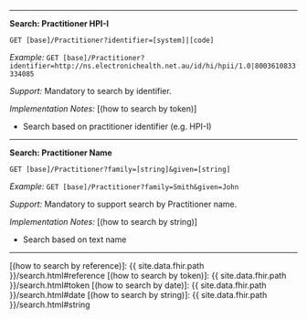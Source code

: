 
-----------
**Search: Practitioner HPI-I**

`GET [base]/Practitioner?identifier=[system]|[code]`

*Example:* 
`GET [base]/Practitioner?identifier=http://ns.electronichealth.net.au/id/hi/hpii/1.0|8003610833334085`

*Support:* Mandatory to search by identifier.

*Implementation Notes:* [(how to search by token)]
* Search based on practitioner identifier  (e.g. HPI-I)

-----------
**Search: Practitioner Name**

`GET [base]/Practitioner?family=[string]&given=[string]`

*Example:* 
`GET [base]/Practitioner?family=Smith&given=John`

*Support:* Mandatory to support search by Practitioner name.

*Implementation Notes:* [(how to search by string)]
* Search based on text name

-----------
 [(how to search by reference)]: {{ site.data.fhir.path }}/search.html#reference
 [(how to search by token)]: {{ site.data.fhir.path }}/search.html#token
 [(how to search by date)]: {{ site.data.fhir.path }}/search.html#date
 [(how to search by string)]: {{ site.data.fhir.path }}/search.html#string
